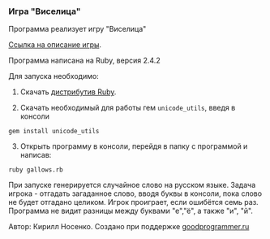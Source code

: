 ### Игра "Виселица"

Программа реализует игру "Виселица"

[Ссылка на описание игры](https://ru.wikipedia.org/wiki/Виселица_(игра)).

Программа написана на Ruby, версия 2.4.2

Для запуска необходимо:

1. Скачать [дистрибутив Ruby](https://www.ruby-lang.org/ru/downloads/).

2. Скачать необходимый для работы гем ` unicode_utils `, введя в консоли

` gem install unicode_utils `

3. Открыть программу в консоли, перейдя в папку с программой и написав:

` ruby gallows.rb `



При запуске генерируется случайное слово на русском языке. Задача игрока - отгадать загаданное слово, вводя буквы в консоли, пока слово не будет отгадано целиком. Игрок проиграет, если ошибётся семь раз.
Программа не видит разницы между буквами "е","ё", а также "и", "й".



Автор: Кирилл Носенко. Создано при поддержке [goodprogrammer.ru](http://goodprogrammer.ru/)
